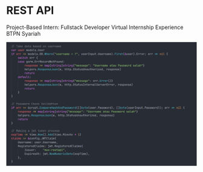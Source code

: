 # REST API

Project-Based Intern: Fullstack Developer Virtual Internship Experience BTPN Syariah

![Banner](./src/banner.png)

